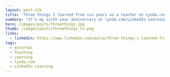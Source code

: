 ```yaml
---
layout: post.njk
title: 'Three things I learned from six years as a teacher on Lynda.com'
summary: "It's my sixth year anniversary at lynda.com/LinkedIn Learning and milestones come with some reflection, so I wanted to share with you some of the things I've learned over the years. Although these are specific to my experience, I think you'll be able to relate to these and maybe share something you've learned from your own."
hero: /images/posts/threethings.jpg
thumb: /images/posts/threethings_tn.png
links:
  - linkedin: https://www.linkedin.com/pulse/three-things-i-learned-from-six-years-teacher-ray-villalobos
tags:
  - external
  - Teaching
  - Learning
  - lynda.com
  - LinkedIn Learning
---
```

